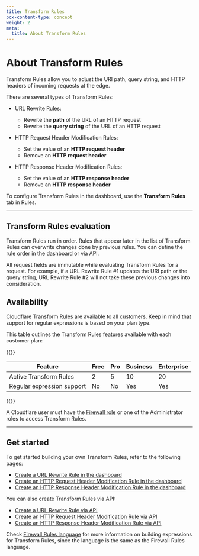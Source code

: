 ```yaml
---
title: Transform Rules
pcx-content-type: concept
weight: 2
meta:
  title: About Transform Rules
---
```


# About Transform Rules

Transform Rules allow you to adjust the URI path, query string, and HTTP headers of incoming requests at the edge.

There are several types of Transform Rules:

*   URL Rewrite Rules:

    *   Rewrite the **path** of the URL of an HTTP request
    *   Rewrite the **query string** of the URL of an HTTP request

*   HTTP Request Header Modification Rules:

    *   Set the value of an **HTTP request header**
    *   Remove an **HTTP request header**

*   HTTP Response Header Modification Rules:

    *   Set the value of an **HTTP response header**
    *   Remove an **HTTP response header**

To configure Transform Rules in the dashboard, use the **Transform Rules** tab in Rules.

***

## Transform Rules evaluation

Transform Rules run in order. Rules that appear later in the list of Transform Rules can overwrite changes done by previous rules. You can define the rule order in the dashboard or via API.

All request fields are immutable while evaluating Transform Rules for a request. For example, if a URL Rewrite Rule #1 updates the URI path or the query string, URL Rewrite Rule #2 will not take these previous changes into consideration.

## Availability

Cloudflare Transform Rules are available to all customers. Keep in mind that support for regular expressions is based on your plan type.

This table outlines the Transform Rules features available with each customer plan:

{{<table-wrap>}}

| Feature                    | Free | Pro | Business | Enterprise |
| -------------------------- | ---- | --- | -------- | ---------- |
| Active Transform Rules     | 2    | 5   | 10       | 20         |
| Regular expression support | No   | No  | Yes      | Yes        |

{{</table-wrap>}}

A Cloudflare user must have the [Firewall role](https://support.cloudflare.com/hc/articles/205065067#12345682) or one of the Administrator roles to access Transform Rules.

***

## Get started

To get started building your own Transform Rules, refer to the following pages:

*   [Create a URL Rewrite Rule in the dashboard](/rules/transform/url-rewrite/create-dashboard/)
*   [Create an HTTP Request Header Modification Rule in the dashboard](/rules/transform/request-header-modification/create-dashboard/)
*   [Create an HTTP Response Header Modification Rule in the dashboard](/rules/transform/response-header-modification/create-dashboard/)

You can also create Transform Rules via API:

*   [Create a URL Rewrite Rule via API](/rules/transform/url-rewrite/create-api/)
*   [Create an HTTP Request Header Modification Rule via API](/rules/transform/request-header-modification/create-api/)
*   [Create an HTTP Response Header Modification Rule via API](/rules/transform/response-header-modification/create-api/)

Check [Firewall Rules language](/firewall/cf-firewall-language) for more information on building expressions for Transform Rules, since the language is the same as the Firewall Rules language.
